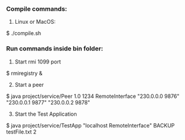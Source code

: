 ### Compile commands:
1. Linux or MacOS:

$ ./compile.sh 

### Run commands inside bin folder:
1. Start rmi 1099 port

$ rmiregistry &

2. Start a peer

$ java project/service/Peer 1.0 1234 RemoteInterface "230.0.0.0 9876" "230.0.0.1 9877" "230.0.0.2 9878"

3. Start the Test Application

$ java project/service/TestApp "localhost RemoteInterface" BACKUP testFile.txt 2
